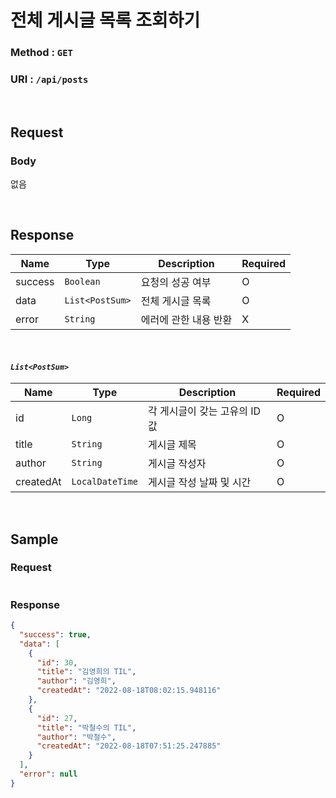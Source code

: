 # 전체 게시글 목록 조회하기

### Method : **`GET`**

### URI : `/api/posts`

<br>

## Request

### Body

없음

<br>

## Response

| Name | Type | Description | Required |
|--|--|--|--|
| success | `Boolean` | 요청의 성공 여부 |  O |
| data | `List<PostSum>` | 전체 게시글 목록 | O |
| error | `String` | 에러에 관한 내용 반환 | X |

<br>

#### ***`List<PostSum>`***



| Name | Type | Description | Required|
|--|--|--|--|
| id | `Long` | 각 게시글이 갖는 고유의 ID값 | O |
| title | `String` | 게시글 제목 | O |
| author | `String` | 게시글 작성자 | O |
| createdAt | `LocalDateTime` | 게시글 작성 날짜 및 시간 | O |

<br>


## Sample

### Request
```json

```

### Response
```json
{
  "success": true,
  "data": [
    {
      "id": 30,
      "title": "김영희의 TIL",
      "author": "김영희",
      "createdAt": "2022-08-18T08:02:15.948116"
    },
    {
      "id": 27,
      "title": "박철수의 TIL",
      "author": "박철수",
      "createdAt": "2022-08-18T07:51:25.247885"
    }
  ],
  "error": null
}
```

